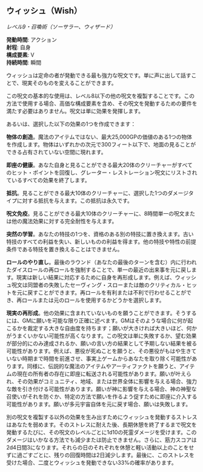 ## ウィッシュ（Wish）
*レベル9・召喚術（ソーサラー、ウィザード）*

**発動時間**: アクション  
**射程**: 自身  
**構成要素**: V  
**持続時間**: 瞬間

ウィッシュは定命の者が発動できる最も強力な呪文です。単に声に出して話すことで、現実そのものを変えることができます。

この呪文の基本的な使用は、レベル8以下の他の呪文を複製することです。この方法で使用する場合、高価な構成要素を含め、その呪文を発動するための要件を満たす必要はありません。呪文は単に効果を発揮します。

あるいは、選択した以下の効果の1つを作成できます：

**物体の創造**。魔法のアイテムではない、最大25,000GPの価値のある1つの物体を作成します。物体はいずれかの次元で300フィート以下で、地面の見ることができる占有されていない空間に現れます。

**即座の健康**。あなた自身と見ることができる最大20体のクリーチャーがすべてのヒット・ポイントを回復し、グレーター・レストレーション呪文にリストされているすべての効果を終了します。

**抵抗**。見ることができる最大10体のクリーチャーに、選択した1つのダメージタイプに対する抵抗を与えます。この抵抗は永久です。

**呪文免疫**。見ることができる最大10体のクリーチャーに、8時間単一の呪文または他の魔法効果に対する完全耐性を与えます。

**突然の学習**。あなたの特技の1つを、資格のある別の特技に置き換えます。古い特技のすべての利益を失い、新しいものの利益を得ます。他の特技や特性の前提条件である特技を置き換えることはできません。

**ロールのやり直し**。最後のラウンド（あなたの最後のターンを含む）内に行われたダイスロールの再ロールを強制することで、単一の最近の出来事を元に戻します。現実は新しい結果に対応するために自身を再形成します。例えば、ウィッシュ呪文は同盟者の失敗したセーヴィング・スローまたは敵のクリティカル・ヒットを元に戻すことができます。再ロールを有利または不利で行わせることができ、再ロールまたは元のロールを使用するかどうかを選択します。

**現実の再形成**。他の効果に含まれていないものを願うことができます。そうするには、GMに願いを可能な限り正確に述べます。GMはそのような場合に何が起こるかを裁定する大きな自由度を持ちます；願いが大きければ大きいほど、何かがうまくいかない可能性が高くなります。この呪文は単に失敗するか、望む効果が部分的にのみ達成されるか、願いの言い方の結果として予期しない結果を被る可能性があります。例えば、悪役が死ぬことを願うと、その悪役がもはや生きていない時期まで時間を前進させ、事実上ゲームからあなたを取り除く可能性があります。同様に、伝説的な魔法のアイテムやアーティファクトを願うと、アイテムの現在の所有者の存在に即座に転送される可能性があります。願いが叶えられ、その効果がコミュニティ、地域、または世界全体に影響を与える場合、強力な敵を引き付ける可能性があります。願いが神に影響を与える場合、神の神聖な召使いがそれを防ぐか、特定の方法で願いを作るよう促すために即座に介入する可能性があります。願いが多元宇宙自体を元に戻す場合、願いは失敗します。

別の呪文を複製する以外の効果を生み出すためにウィッシュを発動するストレスはあなたを弱めます。そのストレスに耐えた後、長期休憩を終了するまで呪文を発動するたびに、その呪文のレベルごとに1d10の死霊ダメージを受けます。このダメージはいかなる方法でも減少または防止できません。さらに、筋力スコアは2d4日間3になります。それらの日のそれぞれを休憩と軽い活動以上のことをせずに過ごすごとに、残りの回復時間は2日減少します。最後に、このストレスを受けた場合、二度とウィッシュを発動できない33%の確率があります。